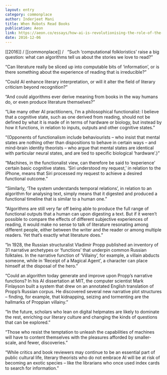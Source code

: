 ```yaml
---
layout: entry
category: commonplace
author: Inderjeet Mani
title: When Robots Read Books
publication: Aeon
link: https://aeon.co/essays/how-ai-is-revolutionising-the-role-of-the-literary-critic
date: 2016-12-06
---
```


[[2016]] / [[commonplace]] / 
 
“Such ‘computational folkloristics’ raise a big question: what can algorithms tell us about the stories we love to read?”

“Can literature really be sliced up into computable bits of ‘information’, or is there something about the experience of reading that is irreducible?”

“Could AI enhance literary interpretation, or will it alter the field of literary criticism beyond recognition?”

“And could algorithms ever derive meaning from books in the way humans do, or even produce literature themselves?”

“Like many other AI practitioners, I’m a philosophical functionalist: I believe that a cognitive state, such as one derived from reading, should not be defined by what it is made of in terms of hardware or biology, but instead by how it functions, in relation to inputs, outputs and other cognitive states.”

“(Opponents of functionalism include behaviourists – who insist that mental states are nothing other than dispositions to behave in certain ways – and mind-brain identity theorists – who argue that mental states are identical with particular neural states, and are tied to specific biological ‘hardware’.)”

“Machines, in the functionalist view, can therefore be said to ‘experience’ certain basic cognitive states. ‘Siri understood my request,’ in relation to the iPhone, means that Siri processed my request to achieve a desired functional outcome.”

“Similarly, ‘The system understands temporal relations’, in relation to an algorithm for analysing text, simply means that it digested and produced a functional timeline that is similar to a human one.”

“Algorithms are still very far off being able to produce the full range of functional outputs that a human can upon digesting a text. But if it weren’t possible to compare the effects of different subjective experiences of reading, it would make no sense to talk of literature resonating among different people, either between the writer and the reader or among multiple readers. Yet that’s exactly what literature does.”

“In 1928, the Russian structuralist Vladimir Propp published an inventory of 31 narrative archetypes or ‘functions’ that underpin common Russian folktales. In the narrative function of ‘Villainy’, for example, a villain abducts someone, while in ‘Receipt of a Magical Agent’, a character can place himself at the disposal of the hero.”

“Could an algorithm today generate and improve upon Propp’s narrative functions? In his AI dissertation at MIT, the computer scientist Mark Finlayson built a system that drew on an annotated English translation of Propp’s Russian corpus. He discovered several new narrative plot structures – finding, for example, that kidnapping, seizing and tormenting are the hallmarks of Proppian villainy.”

“In the future, scholars who lean on digital helpmates are likely to dominate the rest, enriching our literary culture and changing the kinds of questions that can be explored.”

“Those who resist the temptation to unleash the capabilities of machines will have to content themselves with the pleasures afforded by smaller-scale, and fewer, discoveries.”

“While critics and book reviewers may continue to be an essential part of public cultural life, literary theorists who do not embrace AI will be at risk of becoming an exotic species – like the librarians who once used index cards to search for information.”

